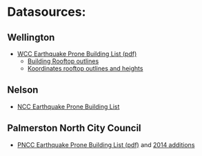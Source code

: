Datasources:
============

Wellington
----------

- [WCC Earthquake Prone Building List (pdf)](http://wellington.govt.nz/~/media/services/rates-and-property/earthquake-prone-buildings/files/eqp-building-list.pdf)
  - [Building Rooftop outlines](http://data.wcc.opendata.arcgis.com/datasets/a47c22060000454799755355aaa98756_15)
  - [Koordinates rooftop outlines and heights](https://koordinates.com/layer/8725-wellington-city-buildings-multipatch-2013/)
  
Nelson
------
- [NCC Earthquake Prone Building List](http://nelson.govt.nz/building-and-property/commercial-building-information/earthquake-prone-building-information/list-of-earthquake-prone-buildings/)

Palmerston North City Council
-----------------------------
- [PNCC Earthquake Prone Building List (pdf)](http://www.pncc.govt.nz/yourcouncil/projects-and-initiatives/heritage-projects/earthquake-prone-buildings/) and [2014 additions](http://www.pncc.govt.nz/news-events-and-culture/archived-news/2014/more-buildings-added-to-earthquake-prone-building-list/)

